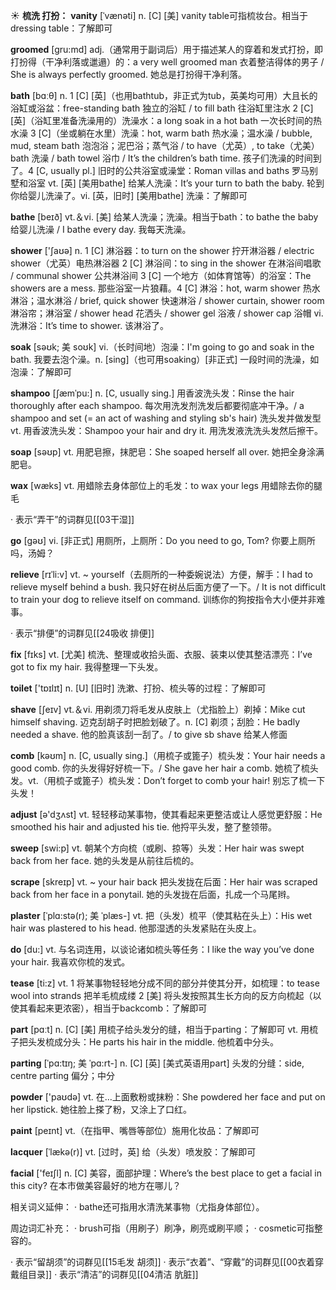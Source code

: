 ☀ <span class="category">**梳洗 打扮：**</span>
<span class="vocabulary">**vanity**</span> [ˈvænəti]
<span class="definition">n. [C] [美] vanity table可指梳妆台。相当于dressing table：</span>了解即可

<span class="vocabulary">**groomed**</span> [gru:md]
<span class="definition">adj.（通常用于副词后）用于描述某人的穿着和发式打扮，即打扮得（干净利落或邋遢）的：</span>a very well groomed man 衣着整洁得体的男子 / She is always perfectly groomed. 她总是打扮得干净利落。

<span class="vocabulary">**bath**</span> [bɑːθ] 
<span class="definition">n. 1 [C] [英]（也用bathtub，非正式为tub，英美均可用）大且长的浴缸或浴盆：</span>free-standing bath 独立的浴缸 / to fill bath 往浴缸里注水 <span class="definition">2 [C] [英]（浴缸里准备洗澡用的）洗澡水：</span>a long soak in a hot bath 一次长时间的热水澡 <span class="definition">3 [C]（坐或躺在水里）洗澡：</span>hot, warm bath 热水澡；温水澡 / bubble, mud, steam bath 泡泡浴；泥巴浴；蒸气浴 / to have（尤英）, to take（尤美）bath 洗澡 / bath towel 浴巾 / It’s the children’s bath time. 孩子们洗澡的时间到了。<span class="definition">4 [C, usually pl.] 旧时的公共浴室或澡堂：</span>Roman villas and baths 罗马别墅和浴室 <span class="definition">vt. [英] [美用bathe] 给某人洗澡：</span>It’s your turn to bath the baby. 轮到你给婴儿洗澡了。<span class="definition">vi. [英，旧时] [美用bathe] 洗澡：</span>了解即可

<span class="vocabulary">**bathe**</span> [beɪð] 
<span class="definition">vt.＆vi. [美] 给某人洗澡；洗澡。相当于bath：</span>to bathe the baby 给婴儿洗澡 / I bathe every day. 我每天洗澡。

<span class="vocabulary">**shower**</span> ['ʃaʊə] 
<span class="definition">n. 1 [C] 淋浴器：</span>to turn on the shower 拧开淋浴器 / electric shower（尤英）电热淋浴器 <span class="definition">2 [C] 淋浴间：</span>to sing in the shower 在淋浴间唱歌 / communal shower 公共淋浴间 <span class="definition">3 [C] 一个地方（如体育馆等）的浴室：</span>The showers are a mess. 那些浴室一片狼藉。<span class="definition">4 [C] 淋浴：</span>hot, warm shower 热水淋浴；温水淋浴 / brief, quick shower 快速淋浴 / shower curtain, shower room 淋浴帘；淋浴室 / shower head 花洒头 / shower gel 浴液 / shower cap 浴帽 <span class="definition">vi. 洗淋浴：</span>It’s time to shower. 该淋浴了。
           
<span class="vocabulary">**soak**</span> [səʊk; 美 soʊk]
<span class="definition">vi.（长时间地）泡澡：</span>I'm going to go and soak in the bath. 我要去泡个澡。<span class="definition">n. [sing]（也可用soaking）[非正式] 一段时间的洗澡，如泡澡：</span>了解即可
           
<span class="vocabulary">**shampoo**</span> [ʃæmˈpu:]
<span class="definition">n. [C, usually sing.] 用香波洗头发：</span>Rinse the hair thoroughly after each shampoo. 每次用洗发剂洗发后都要彻底冲干净。/ a shampoo and set (= an act of washing and styling sb's hair) 洗头发并做发型 <span class="definition">vt. 用香波洗头发：</span>Shampoo your hair and dry it. 用洗发液洗洗头发然后擦干。

<span class="vocabulary">**soap**</span> [səʊp] 
<span class="definition">vt. 用肥皂擦，抹肥皂：</span>She soaped herself all over. 她把全身涂满肥皂。

<span class="vocabulary">**wax**</span> [wæks] 
<span class="definition">vt. 用蜡除去身体部位上的毛发：</span>to wax your legs 用蜡除去你的腿毛

· 表示“弄干”的词群见[[03干湿]]

<span class="vocabulary">**go**</span> [ɡəʊ] 
<span class="definition">vi. [非正式] 用厕所，上厕所：</span>Do you need to go, Tom? 你要上厕所吗，汤姆？
           
<span class="vocabulary">**relieve**</span> [rɪˈli:v]
<span class="definition">vt. ~ yourself（去厕所的一种委婉说法）方便，解手：</span>I had to relieve myself behind a bush. 我只好在树丛后面方便了一下。/ It is not difficult to train your dog to relieve itself on command. 训练你的狗按指令大小便并非难事。

· 表示“排便”的词群见[[24吸收 排便]]

<span class="vocabulary">**fix**</span> [fɪks] 
<span class="definition">vt. [尤美] 梳洗、整理或收拾头面、衣服、装束以使其整洁漂亮：</span>I’ve got to fix my hair. 我得整理一下头发。

<span class="vocabulary">**toilet**</span> ['tɒɪlɪt] 
<span class="definition">n. [U] [旧时] 洗漱、打扮、梳头等的过程：</span>了解即可

<span class="vocabulary">**shave**</span> [ʃeɪv] 
<span class="definition">vt.＆vi. 用剃须刀将毛发从皮肤上（尤指脸上）剃掉：</span>Mike cut himself shaving. 迈克刮胡子时把脸划破了。<span class="definition">n. [C] 剃须；刮脸：</span>He badly needed a shave. 他的脸真该刮一刮了。/ to give sb shave 给某人修面

<span class="vocabulary">**comb**</span> [kəʊm] 
<span class="definition">n. [C, usually sing.]（用梳子或篦子）梳头发：</span>Your hair needs a good comb. 你的头发得好好梳一下。/ She gave her hair a comb. 她梳了梳头发。<span class="definition">vt.（用梳子或篦子）梳头发：</span>Don’t forget to comb your hair! 别忘了梳一下头发！ 

<span class="vocabulary">**adjust**</span> [ə'dӡʌst] 
<span class="definition">vt. 轻轻移动某事物，使其看起来更整洁或让人感觉更舒服：</span>He smoothed his hair and adjusted his tie. 他捋平头发，整了整领带。

<span class="vocabulary">**sweep**</span> [swi:p] 
<span class="definition">vt. 朝某个方向梳（或刷、掠等）头发：</span>Her hair was swept back from her face. 她的头发是从前往后梳的。
           
<span class="vocabulary">**scrape**</span> [skreɪp]
<span class="definition">vt. ~ your hair back 把头发拢在后面：</span>Her hair was scraped back from her face in a ponytail. 她的头发拢在后面，扎成一个马尾辫。
           
<span class="vocabulary">**plaster**</span> [ˈplɑ:stə(r); 美 ˈplæs-]
<span class="definition">vt. 把（头发）梳平（使其粘在头上）：</span>His wet hair was plastered to his head. 他那湿透的头发紧贴在头皮上。

<span class="vocabulary">**do**</span> [du:] 
<span class="definition">vt. 与名词连用，以谈论诸如梳头等任务：</span>I like the way you’ve done your hair. 我喜欢你梳的发式。

<span class="vocabulary">**tease**</span> [ti:z] 
<span class="definition">vt. 1 将某事物轻轻地分成不同的部分并使其分开，如梳理：</span>to tease wool into strands 把羊毛梳成缕 <span class="definition">2 [美] 将头发按照其生长方向的反方向梳起（以使其看起来更浓密），相当于backcomb：</span>了解即可

<span class="vocabulary">**part**</span> [pɑːt] 
<span class="definition">n. [C] [美] 用梳子给头发分的缝，相当于parting：</span>了解即可 <span class="definition">vt. 用梳子把头发梳成分头：</span>He parts his hair in the middle. 他梳着中分头。
           
<span class="vocabulary">**parting**</span> [ˈpɑ:tɪŋ; 美 ˈpɑ:rt-]
<span class="definition">n. [C] [英] [美式英语用part] 头发的分缝：</span>side, centre parting 偏分；中分

<span class="vocabulary">**powder**</span> ['paʊdə] 
<span class="definition">vt. 在…上面敷粉或抹粉：</span>She powdered her face and put on her lipstick. 她往脸上搽了粉，又涂上了口红。

<span class="vocabulary">**paint**</span> [peɪnt] 
<span class="definition">vt.（在指甲、嘴唇等部位）施用化妆品：</span>了解即可
           
<span class="vocabulary">**lacquer**</span> [ˈlækə(r)]
<span class="definition">vt. [过时，英] 给（头发）喷发胶：</span>了解即可

<span class="vocabulary">**facial**</span> ['feɪʃl] 
<span class="definition">n. [C] 美容，面部护理：</span>Where’s the best place to get a facial in this city? 在本市做美容最好的地方在哪儿？

相关词义延伸：
· bathe还可指用水清洗某事物（尤指身体部位）。

周边词汇补充：
· brush可指（用刷子）刷净，刷亮或刷平顺；
· cosmetic可指整容的。

· 表示“留胡须”的词群见[[15毛发 胡须]]
· 表示“衣着”、“穿戴”的词群见[[00衣着穿戴组目录]]
· 表示“清洁”的词群见[[04清洁 肮脏]]
